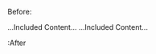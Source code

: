 Before:

[](<url>)
<!-- parkdown Begin  -->
...Included Content...
...Included Content...
<!-- parkdown End  -->

:After